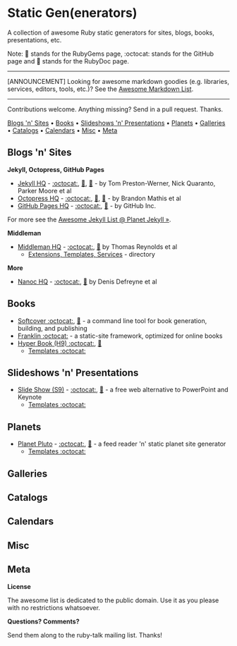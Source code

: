 
# Static Gen(enerators)

A collection of awesome Ruby static generators for sites, blogs, books, presentations, etc.


Note: :gem: stands for the RubyGems page, :octocat: stands for the GitHub page and :book: stands for the RubyDoc page.

---

[ANNOUNCEMENT] Looking for awesome markdown goodies (e.g. libraries, services, editors, tools, etc.)? See the [Awesome Markdown List](https://github.com/writekit/awesome-markdown). 

---

Contributions welcome. Anything missing? Send in a pull request. Thanks.


[Blogs 'n' Sites](#blogs-n-sites) •
[Books](#books) • 
[Slideshows 'n' Presentations](#slideshows-n-presentations) • 
[Planets](#planets) • 
[Galleries](#galleries) • 
[Catalogs](#catalogs) • 
[Calendars](#calendars) • 
[Misc](#misc) •
[Meta](#meta)


## Blogs 'n' Sites

**Jekyll, Octopress, GitHub Pages**

- [Jekyll HQ](http://jekyllrb.com) - [:octocat:](https://github.com/jekyll), [:gem:](https://rubygems.org/gems/jekyll), [:book:](http://rubydoc.info/gems/jekyll) - by Tom Preston-Werner, Nick Quaranto, Parker Moore et al
- [Octopress HQ](http://octopress.org) - [:octocat:](https://github.com/octopress), [:gem:](https://rubygems.org/gems/octopress), [:book:](http://rubydoc.info/gems/octopress) - by Brandon Mathis et al
- [GitHub Pages HQ](https://pages.github.com) - [:octocat:](https://github.com/github/pages-gem), [:gem:](https://rubygems.org/gems/github-pages) - by GitHub Inc.

For more see the [Awesome Jekyll List @ Planet Jekyll »](https://github.com/planetjekyll/awesome-jekyll).


**Middleman**

- [Middleman HQ](https://middlemanapp.com) - [:octocat:](https://github.com/middleman), [:gem:](https://rubygems.org/gems/middleman) by Thomas Reynolds et al
    - [Extensions, Templates, Services](https://directory.middlemanapp.com) - directory 


**More**

- [Nanoc HQ](http://nanoc.ws) - [:octocat:](https://github.com/nanoc), [:gem:](https://rubygems.org/gems/nanoc) by Denis Defreyne et al


## Books

- [Softcover :octocat:](https://github.com/softcover/softcover), [:gem:](https://rubygems.org/gems/softcover) - a command line tool for book generation, building, and publishing 
- [Franklin :octocat:](https://github.com/bryanbraun/franklin) - a static-site framework, optimized for online books
- [Hyper Book (H9) :octocat:](https://github.com/hybook), [:gem:](https://rubygems.org/gems/hybook)
    - [Templates :octocat:](https://github.com/book-templates)

## Slideshows 'n' Presentations

- [Slide Show (S9)](http://slideshow-s9.github.io) - [:octocat:](https://github.com/slideshow-s9), [:gem:](https://rubygems.org/gems/slideshow) - a free web alternative to PowerPoint and Keynote
    - [Templates :octocat:](https://github.com/slideshow-templates)

## Planets

- [Planet Pluto](http://feedreader.github.io) - [:octocat:](https://github.com/feedreader), [:gem:](https://rubygems.org/gems/pluto) - a feed reader 'n' static planet site generator 
    - [Templates :octocat:](https://github.com/planet-templates)


## Galleries

## Catalogs

## Calendars

## Misc

## Meta

**License**

The awesome list is dedicated to the public domain. Use it as you please with no restrictions whatsoever.

**Questions? Comments?**

Send them along to the ruby-talk mailing list. Thanks!
